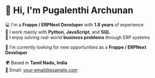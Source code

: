 # 👋 Hi, I'm Pugalenthi Archunan

💻 I'm a **Frappe / ERPNext Developer** with **1.8 years** of experience  
🐍 I work mainly with **Python**, **JavaScript**, and **SQL**  
🧠 I enjoy solving real-world **business problems** through ERP systems

🚀 I’m currently looking for new opportunities as a **Frappe / ERPNext Developer**  

🌍 Based in **Tamil Nadu, India**  
📧 Email: your-email@example.com
